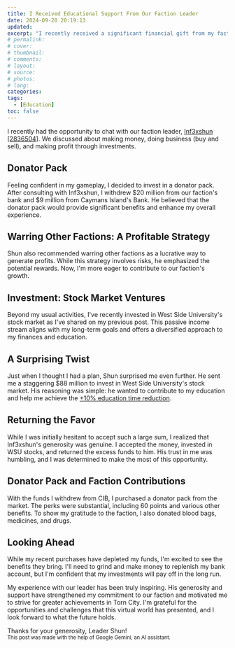 ```yaml
---
title: I Received Educational Support From Our Faction Leader
date: 2024-09-20 20:19:13
updated:
excerpt: "I recently received a significant financial gift from my faction leader. This generous donation allowed me to invest in West Side University's stock market and purchase a donator pack. While my recent expenses have depleted my funds, I'm excited about the benefits and looking forward to future opportunities in the game."
# permalink:
# cover:
# thumbnail:
# comments:
# layout:
# source:
# photos:
# lang:
categories:
tags:
  - [Education]
toc: false
---
```


<!-- Introduction -->

I recently had the opportunity to chat with our faction leader, <a href="https://www.torn.com/profiles.php?XID=2836504" target="_blank">Inf3xshun [2836504]</a>. We discussed about making money,  doing business (buy and sell), and making profit through investments.

<!-- Body -->

## Donator Pack

Feeling confident in my gameplay, I decided to invest in a donator pack. After consulting with Inf3xshun, I withdrew $20 million from our faction's bank and $9 million from Caymans Island's Bank. He believed that the donator pack would provide significant benefits and enhance my overall experience.

## Warring Other Factions: A Profitable Strategy

Shun also recommended warring other factions as a lucrative way to generate profits. While this strategy involves risks, he emphasized the potential rewards. Now, I'm more eager to contribute to our faction's growth.

## Investment: Stock Market Ventures

Beyond my usual activities, I've recently invested in West Side University's stock market as I've shared on my previous post. This passive income stream aligns with my long-term goals and offers a diversified approach to my finances and education.

## A Surprising Twist

Just when I thought I had a plan, Shun surprised me even further. He sent me a staggering $88 million to invest in West Side University's stock market. His reasoning was simple: he wanted to contribute to my education and help me achieve the <a href="https://wiki.torn.com/wiki/Education#How_to_shorten_Education_time" target="_blank">+10% education time reduction</a>.

## Returning the Favor

While I was initially hesitant to accept such a large sum, I realized that Inf3xshun's generosity was genuine. I accepted the money, invested in WSU stocks, and returned the excess funds to him. His trust in me was humbling, and I was determined to make the most of this opportunity.

## Donator Pack and Faction Contributions

With the funds I withdrew from CIB, I purchased a donator pack from the market. The perks were substantial, including 60 points and various other benefits. To show my gratitude to the faction, I also donated blood bags, medicines, and drugs.

## Looking Ahead

While my recent purchases have depleted my funds, I'm excited to see the benefits they bring. I'll need to grind and make money to replenish my bank account, but I'm confident that my investments will pay off in the long run.

<!-- Conclusion -->

My experience with our leader has been truly inspiring. His generosity and support have strengthened my commitment to our faction and motivated me to strive for greater achievements in Torn City. I'm grateful for the opportunities and challenges that this virtual world has presented, and I look forward to what the future holds.

<article class="message is-primary">
  <div class="message-body">
    Thanks for your generosity, Leader Shun!
  </div>
</article>

<article class="message is-secondary">
  <div class="message-body">
    <small>
      This post was made with the help of Google Gemini, an AI assistant.
    </small>
  </div>
</article>
